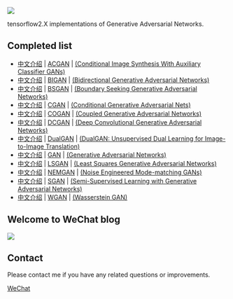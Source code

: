 ![](https://github.com/Hourout/GAN-keras/blob/master/image/logo.png)

tensorflow2.X implementations of Generative Adversarial Networks.


## Completed list
- [中文介绍](https://mp.weixin.qq.com/s/GNPBRTRdJP7nnT1IzVp6sQ) | [ACGAN](https://github.com/Hourout/GAN-keras/blob/master/GAN/ACGAN.py) | [(Conditional Image Synthesis With Auxiliary Classifier GANs)](https://arxiv.org/abs/1610.09585) 
- [中文介绍](https://mp.weixin.qq.com/s/j-wctUWiexs7EZrAMTT3Hg) | [BIGAN](https://github.com/Hourout/GAN-keras/blob/master/GAN/BIGAN.py) | [(Bidirectional Generative Adversarial Networks)](https://arxiv.org/abs/1605.09782)
- [中文介绍](https://mp.weixin.qq.com/s/4fN5t72qyo8CstFtq3yv4Q) | [BSGAN](https://github.com/Hourout/GAN-keras/blob/master/GAN/BSGAN.py) | [(Boundary Seeking Generative Adversarial Networks)](https://arxiv.org/abs/1702.08431v1)
- [中文介绍](https://mp.weixin.qq.com/s/6BtQ9ajQRR-saRpcD9DCjw) | [CGAN](https://github.com/Hourout/GAN-keras/blob/master/GAN/CGAN.py) | [(Conditional Generative Adversarial Nets)](https://arxiv.org/abs/1411.1784)
- [中文介绍](https://mp.weixin.qq.com/s/kzHQoAvLVhUmidhuNl2gaA) | [COGAN](https://github.com/Hourout/GAN-keras/blob/master/GAN/COGAN.py) | [(Coupled Generative Adversarial Networks)](https://arxiv.org/abs/1606.07536)
- [中文介绍](https://mp.weixin.qq.com/s/7HnEQEET-TyX473JhK06ig) | [DCGAN](https://github.com/Hourout/GAN-keras/blob/master/GAN/DCGAN.py) | [(Deep Convolutional Generative Adversarial Networks)](http://arxiv.org/abs/1511.06434)
- [中文介绍](https://mp.weixin.qq.com/s/qBe-ti4RKMM1og0Pl5F5wQ) | [DualGAN](https://github.com/Hourout/GAN-keras/blob/master/GAN/DualGAN.py) | [(DualGAN: Unsupervised Dual Learning for Image-to-Image Translation)](https://arxiv.org/abs/1704.02510)
- [中文介绍](https://mp.weixin.qq.com/s/X8rnzGMbRaCOH_MkPrTymw) | [GAN](https://github.com/Hourout/GAN-keras/blob/master/GAN/GAN.py) | [(Generative Adversarial Networks)](https://arxiv.org/abs/1406.2661)
- [中文介绍](https://mp.weixin.qq.com/s/z56BueII1AbCVVvRo0nYdw) | [LSGAN](https://github.com/Hourout/GAN-keras/blob/master/GAN/LSGAN.py) | [(Least Squares Generative Adversarial Networks)](https://arxiv.org/abs/1611.04076)
- [中文介绍](https://mp.weixin.qq.com/s/bbtLq_NCSEeBOOjQyPgigw) | [NEMGAN](https://github.com/Hourout/GAN-keras/blob/master/GAN/NEMGAN.py) | [(Noise Engineered Mode-matching GANs)](https://arxiv.org/abs/1811.03692)
- [中文介绍](https://mp.weixin.qq.com/s/uAHFCRWMOI1ZMUhYOykDqw) | [SGAN](https://github.com/Hourout/GAN-keras/blob/master/GAN/SGAN.py) | [(Semi-Supervised Learning with Generative Adversarial Networks)](https://arxiv.org/abs/1606.01583)
- [中文介绍](https://mp.weixin.qq.com/s/nLgl2iIpNXBuQsMngoTQ3g) | [WGAN](https://github.com/Hourout/GAN-keras/blob/master/GAN/WGAN.py) | [(Wasserstein GAN)](https://arxiv.org/abs/1701.07875)

## Welcome to WeChat blog
![](https://github.com/Hourout/GAN-keras/blob/master/image/keras_wechat.jpg)

## Contact
Please contact me if you have any related questions or improvements.

[WeChat](https://github.com/Hourout/GAN-keras/blob/master/image/hourout_wechat.jpg)
